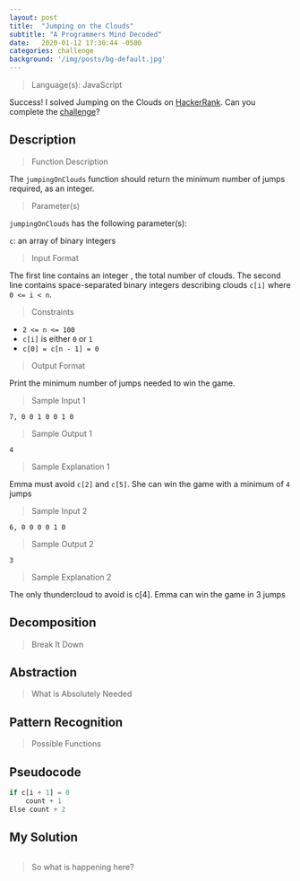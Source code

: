 ```yaml
---
layout: post
title:  "Jumping on the Clouds"
subtitle: "A Programmers Mind Decoded"
date:   2020-01-12 17:30:44 -0500
categories: challenge
background: '/img/posts/bg-default.jpg'
---
```


> Language(s): JavaScript

Success! I solved Jumping on the Clouds on [HackerRank](https://www.hackerrank.com/). Can you complete the [challenge](https://www.hackerrank.com/challenges/jumping-on-the-clouds/)?

## Description

> Function Description

The `jumpingOnClouds` function should return the minimum number of jumps required, as an integer.

> Parameter(s)

`jumpingOnClouds` has the following parameter(s):

`c`: an array of binary integers

> Input Format

The first line contains an integer , the total number of clouds. 
The second line contains space-separated binary integers describing clouds `c[i]` where `0 <= i < n`.

> Constraints

- `2 <= n <= 100`
- `c[i]` is either `0` or `1`
- `c[0] = c[n - 1] = 0`

> Output Format

Print the minimum number of jumps needed to win the game.

> Sample Input 1

`7, 0 0 1 0 0 1 0`

> Sample Output 1

`4`

> Sample Explanation 1

Emma must avoid `c[2]` and `c[5]`. She can win the game with a minimum of `4` jumps

> Sample Input 2

`6, 0 0 0 0 1 0`

> Sample Output 2

`3`

> Sample Explanation 2

The only thundercloud to avoid is c[4]. Emma can win the game in 3 jumps

## Decomposition

> Break It Down



## Abstraction

> What is Absolutely Needed


## Pattern Recognition

> Possible Functions


## Pseudocode

```javascript
if c[i + 1] = 0
    count + 1
Else count + 2

```

## My Solution

```javascript

```

> So what is happening here?